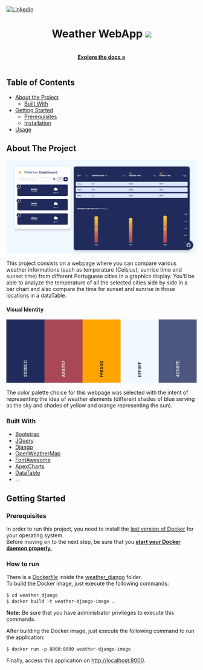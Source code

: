 
<!-- PROJECT SHIELDS -->
[![LinkedIn][linkedin-shield]][linkedin-url]

<!-- PROJECT LOGO -->
<div align="center">
   <h1>Weather WebApp  <img src="https://www.flaticon.com/svg/static/icons/svg/2937/2937985.svg" width="25px"> </h1>
   
  <p align="center">
    <br />
    <a href="https://github.com/flaviagfigueiredo/WeatherApp/tree/master/weather_django"><strong>Explore the docs »</strong></a>
    <br />
    <br />
  </p>
</p>
</div>

<!-- TABLE OF CONTENTS -->
## Table of Contents

* [About the Project](#about-the-project)
  * [Built With](#built-with)
* [Getting Started](#getting-started)
  * [Prerequisites](#prerequisites)
  * [Installation](#installation)
* [Usage](#usage)



<!-- ABOUT THE PROJECT -->
## About The Project

![Screenshot From Project](https://github.com/flaviagfigueiredo/Weather-App/blob/master/webpage.png?raw=true)


This project consists on a webpage where you can compare various weather informations (such as temperature (Celsius), sunrise time and sunset time) from different Portuguese cities in a graphics display. You'll be able to analyze the temperature of all the selected cities side by side in a bar chart and also compare the time for sunset and sunrise in those locations in a dataTable.


#### Visual Identity

<div align="center"><img src="https://github.com/flaviagfigueiredo/Weather-App/blob/master/colorpalette.png?raw=true"></div>


The color palette choice for this webpage was selected with the intent of representing the idea of weather elements (different shades of blue serving as the sky and shades of yellow and orange representing the sun).

### Built With
* [Bootstrap](https://getbootstrap.com)
* [JQuery](https://jquery.com)
* [Django](https://www.djangoproject.com/)
* [OpenWeatherMap](https://openweathermap.org/) 
* [FontAwesome](https://fontawesome.com/)
* [ApexCharts](https://apexcharts.com/)
* [DataTable](https://datatables.net/)
* ...


<!-- GETTING STARTED -->
## Getting Started

### Prerequisites

In order to run this project, you need to install the [last version of Docker](https://docs.docker.com/get-docker/) for your operating system.  
Before moving on to the next step, be sure that you [**start your Docker daemon properly.**](https://docs.docker.com/config/daemon/systemd/)

### How to run

There is a [Dockerfile](./weather_django/Dockerfile) inside the [weather_django](./weather_django) folder.  
To build the Docker image, just execute the following commands:  

```console
$ cd weather_django
$ docker build -t weather-django-image .
```

**Note:** Be sure that you have administrator privileges to execute this commands.  

After building the Docker image, just execute the following command to run the application:  

```console
$ docker run -p 8000:8000 weather-django-image
```

Finally, access this application on [http://localhost:8000](http://localhost:8000).


<!-- MARKDOWN LINKS & IMAGES -->
<!-- https://www.markdownguide.org/basic-syntax/#reference-style-links -->
[linkedin-shield]: https://img.shields.io/badge/-LinkedIn-black.svg?style=flat-square&logo=linkedin&colorB=555
[linkedin-url]: https://www.linkedin.com/in/flavia-figueiredo/
